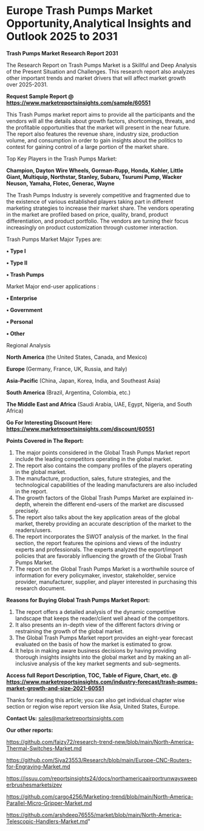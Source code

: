  # Europe Trash Pumps Market Opportunity,Analytical Insights and Outlook 2025 to 2031

<strong>Trash Pumps Market Research Report 2031</strong>

The Research Report on Trash Pumps Market is a Skillful and Deep Analysis of the Present Situation and Challenges. This research report also analyzes other important trends and market drivers that will affect market growth over 2025-2031.

<strong>Request Sample Report @ <a href=https://www.marketreportsinsights.com/sample/60551>https://www.marketreportsinsights.com/sample/60551</a></strong>

This Trash Pumps market report aims to provide all the participants and the vendors will all the details about growth factors, shortcomings, threats, and the profitable opportunities that the market will present in the near future. The report also features the revenue share, industry size, production volume, and consumption in order to gain insights about the politics to contest for gaining control of a large portion of the market share.

Top Key Players in the Trash Pumps Market:

<strong>Champion, Dayton Wire Wheels, Gorman-Rupp, Honda, Kohler, Little Giant, Multiquip, Northstar, Stanley, Subaru, Tsurumi Pump, Wacker Neuson, Yamaha, Flotec, Generac, Wayne</strong>

The Trash Pumps Industry is severely competitive and fragmented due to the existence of various established players taking part in different marketing strategies to increase their market share. The vendors operating in the market are profiled based on price, quality, brand, product differentiation, and product portfolio. The vendors are turning their focus increasingly on product customization through customer interaction.

Trash Pumps Market Major Types are:

<strong>• Type I

• Type II

• Trash Pumps</strong>

Market Major end-user applications :

<strong>• Enterprise

• Government

• Personal

• Other</strong>

Regional Analysis

</u><strong><b>North America</b></strong> (the United States, Canada, and Mexico)

<strong><b>Europe </b></strong>(Germany, France, UK, Russia, and Italy)

<strong><b>Asia-Pacific</b></strong> (China, Japan, Korea, India, and Southeast Asia)

<strong><b>South America</b></strong> (Brazil, Argentina, Colombia, etc.)

<strong><b>The Middle East and Africa</b></strong> (Saudi Arabia, UAE, Egypt, Nigeria, and South Africa)

<strong>Go For Interesting Discount Here: <a href=https://www.marketreportsinsights.com/discount/60551>https://www.marketreportsinsights.com/discount/60551</a></strong>

<strong>Points Covered in The Report:</strong>
<ol>
  <li>The major points considered in the Global Trash Pumps Market report include the leading competitors operating in the global market.</li>
  <li>The report also contains the company profiles of the players operating in the global market.</li>
  <li>The manufacture, production, sales, future strategies, and the technological capabilities of the leading manufacturers are also included in the report.</li>
  <li>The growth factors of the Global Trash Pumps Market are explained in-depth, wherein the different end-users of the market are discussed precisely.</li>
  <li>The report also talks about the key application areas of the global market, thereby providing an accurate description of the market to the readers/users.</li>
  <li>The report incorporates the SWOT analysis of the market. In the final section, the report features the opinions and views of the industry experts and professionals. The experts analyzed the export/import policies that are favorably influencing the growth of the Global Trash Pumps Market.</li>
  <li>The report on the Global Trash Pumps Market is a worthwhile source of information for every policymaker, investor, stakeholder, service provider, manufacturer, supplier, and player interested in purchasing this research document.</li>
</ol>
<strong>Reasons for Buying Global Trash Pumps Market Report:</strong>

<ol>
  <li>The report offers a detailed analysis of the dynamic competitive landscape that keeps the reader/client well ahead of the competitors.</li>
  <li>It also presents an in-depth view of the different factors driving or restraining the growth of the global market.</li>
  <li>The Global Trash Pumps Market report provides an eight-year forecast evaluated on the basis of how the market is estimated to grow.</li>
  <li>It helps in making aware business decisions by having providing thorough insights insights into the global market and by making an all-inclusive analysis of the key market segments and sub-segments.</li>
</ol>
<strong>Access full Report Description, TOC, Table of Figure, Chart, etc. @ <a href=https://www.marketreportsinsights.com/industry-forecast/trash-pumps-market-growth-and-size-2021-60551>https://www.marketreportsinsights.com/industry-forecast/trash-pumps-market-growth-and-size-2021-60551</a></strong>


Thanks for reading this article; you can also get individual chapter wise section or region wise report version like Asia, United States, Europe.

<strong>Contact Us:</strong>
sales@marketreportsinsights.com

<strong>Our other reports:</strong>

<a href=https://github.com/faizy72/research-trend-new/blob/main/North-America-Thermal-Switches-Market.md>https://github.com/faizy72/research-trend-new/blob/main/North-America-Thermal-Switches-Market.md</a>

<a href=https://github.com/Siya23553/Research/blob/main/Europe-CNC-Routers-for-Engraving-Market.md>https://github.com/Siya23553/Research/blob/main/Europe-CNC-Routers-for-Engraving-Market.md</a>

<a href=https://issuu.com/reportsinsights24/docs/northamericaairportrunwaysweeperbrushesmarketsizev>https://issuu.com/reportsinsights24/docs/northamericaairportrunwaysweeperbrushesmarketsizev</a>

<a href=https://github.com/cargo4256/Marketing-trend/blob/main/North-America-Parallel-Micro-Gripper-Market.md>https://github.com/cargo4256/Marketing-trend/blob/main/North-America-Parallel-Micro-Gripper-Market.md</a>

<a href=https://github.com/arshdeep76555/market/blob/main/North-America-Telescopic-Handlers-Market.md>https://github.com/arshdeep76555/market/blob/main/North-America-Telescopic-Handlers-Market.md</a>"

